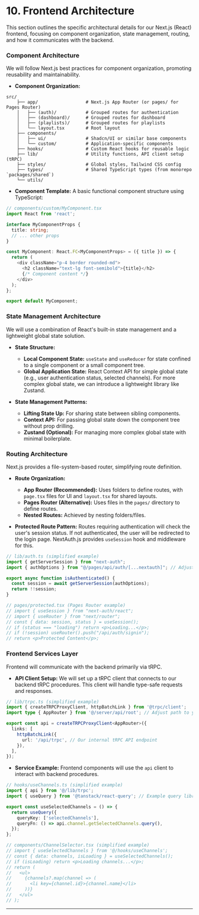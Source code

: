 # **10. Frontend Architecture**

This section outlines the specific architectural details for our Next.js (React) frontend, focusing on component organization, state management, routing, and how it communicates with the backend.

### **Component Architecture**

We will follow Next.js best practices for component organization, promoting reusability and maintainability.

*   **Component Organization:**

```text
src/
    ├── app/                  # Next.js App Router (or pages/ for Pages Router)
    │   ├── (auth)/           # Grouped routes for authentication
    │   ├── (dashboard)/      # Grouped routes for dashboard
    │   ├── (playlists)/      # Grouped routes for playlists
    │   └── layout.tsx        # Root layout
    ├── components/
    │   ├── ui/               # Shadcn/UI or similar base components
    │   └── custom/           # Application-specific components
    ├── hooks/                # Custom React hooks for reusable logic
    ├── lib/                  # Utility functions, API client setup (tRPC)
    ├── styles/               # Global styles, Tailwind CSS config
    ├── types/                # Shared TypeScript types (from monorepo `packages/shared`)
    └── utils/
```

*   **Component Template:**
    A basic functional component structure using TypeScript:

```typescript
// components/custom/MyComponent.tsx
import React from 'react';

interface MyComponentProps {
  title: string;
  // ... other props
}

const MyComponent: React.FC<MyComponentProps> = ({ title }) => {
  return (
    <div className="p-4 border rounded-md">
      <h2 className="text-lg font-semibold">{title}</h2>
      {/* Component content */}
    </div>
  );
};

export default MyComponent;
```

### **State Management Architecture**

We will use a combination of React's built-in state management and a lightweight global state solution.

*   **State Structure:**
    *   **Local Component State:** `useState` and `useReducer` for state confined to a single component or a small component tree.
    *   **Global Application State:** React Context API for simple global state (e.g., user authentication status, selected channels). For more complex global state, we can introduce a lightweight library like Zustand.

*   **State Management Patterns:**
    *   **Lifting State Up:** For sharing state between sibling components.
    *   **Context API:** For passing global state down the component tree without prop drilling.
    *   **Zustand (Optional):** For managing more complex global state with minimal boilerplate.

### **Routing Architecture**

Next.js provides a file-system-based router, simplifying route definition.

*   **Route Organization:**
    *   **App Router (Recommended):** Uses folders to define routes, with `page.tsx` files for UI and `layout.tsx` for shared layouts.
    *   **Pages Router (Alternative):** Uses files in the `pages/` directory to define routes.
    *   **Nested Routes:** Achieved by nesting folders/files.

*   **Protected Route Pattern:**
    Routes requiring authentication will check the user's session status. If not authenticated, the user will be redirected to the login page. NextAuth.js provides `useSession` hook and middleware for this.

```typescript
// lib/auth.ts (simplified example)
import { getServerSession } from "next-auth";
import { authOptions } from "@/pages/api/auth/[...nextauth]"; // Adjust path

export async function isAuthenticated() {
  const session = await getServerSession(authOptions);
  return !!session;
}

// pages/protected.tsx (Pages Router example)
// import { useSession } from "next-auth/react";
// import { useRouter } from "next/router";
// const { data: session, status } = useSession();
// if (status === "loading") return <p>Loading...</p>;
// if (!session) useRouter().push("/api/auth/signin");
// return <p>Protected Content</p>;
```

### **Frontend Services Layer**

Frontend will communicate with the backend primarily via tRPC.

*   **API Client Setup:**
    We will set up a tRPC client that connects to our backend tRPC procedures. This client will handle type-safe requests and responses.

```typescript
// lib/trpc.ts (simplified example)
import { createTRPCProxyClient, httpBatchLink } from '@trpc/client';
import type { AppRouter } from '@/server/api/root'; // Adjust path to your backend router

export const api = createTRPCProxyClient<AppRouter>({
  links: [
    httpBatchLink({
      url: '/api/trpc', // Our internal tRPC API endpoint
    }),
  ],
});
```

*   **Service Example:**
    Frontend components will use the `api` client to interact with backend procedures.

```typescript
// hooks/useChannels.ts (simplified example)
import { api } from '@/lib/trpc';
import { useQuery } from '@tanstack/react-query'; // Example query library

export const useSelectedChannels = () => {
  return useQuery({
    queryKey: ['selectedChannels'],
    queryFn: () => api.channel.getSelectedChannels.query(),
  });
};

// components/ChannelSelector.tsx (simplified example)
// import { useSelectedChannels } from '@/hooks/useChannels';
// const { data: channels, isLoading } = useSelectedChannels();
// if (isLoading) return <p>Loading channels...</p>;
// return (
//   <ul>
//     {channels?.map(channel => (
//       <li key={channel.id}>{channel.name}</li>
//     ))}
//   </ul>
// );
```

---
